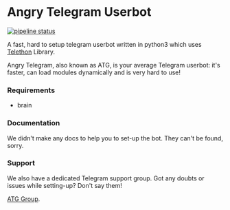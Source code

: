 # Angry Telegram Userbot
[![pipeline status](https://gitlab.com/es3n1n/angry-telegram/badges/master/pipeline.svg)](https://gitlab.com/es3n1n/angry-telegram/-/commits/master)

A fast, hard to setup telegram userbot written in python3 which uses [Telethon](https://github.com/LonamiWebs/Telethon/) Library.

Angry Telegram, also known as ATG, is your average Telegram userbot: it's faster, can load modules dynamically and is very hard to use!

### Requirements
- brain

### Documentation
We didn't make any docs to help you to set-up the bot.
They can't be found, sorry.

### Support
We also have a dedicated Telegram support group. Got any doubts or issues while setting-up? Don't say them!

[ATG Group](https://t.me/angrytelegram "Telegram").
